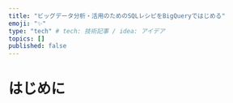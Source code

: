 ```yaml
---
title: "ビッグデータ分析・活用のためのSQLレシピをBigQueryではじめる"
emoji: "✨"
type: "tech" # tech: 技術記事 / idea: アイデア
topics: []
published: false
---
```


# はじめに

